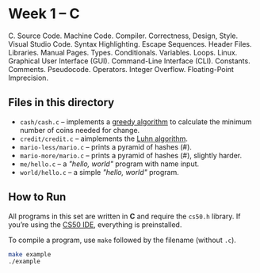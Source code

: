 # Week 1 – C

C. Source Code. Machine Code. Compiler. Correctness, Design, Style. Visual Studio Code. Syntax Highlighting. Escape Sequences. Header Files. Libraries. Manual Pages. Types. Conditionals. Variables. Loops. Linux. Graphical User Interface (GUI). Command-Line Interface (CLI). Constants. Comments. Pseudocode. Operators. Integer Overflow. Floating-Point Imprecision.

## Files in this directory

- `cash/cash.c` – implements a [greedy algorithm](https://en.wikipedia.org/wiki/Greedy_algorithm) to calculate the minimum number of coins needed for change.
- `credit/credit.c` – aimplements the [Luhn algorithm](https://en.wikipedia.org/wiki/Luhn_algorithm).
- `mario-less/mario.c` – prints a pyramid of hashes (#).
- `mario-more/mario.c` – prints a pyramid of hashes (#), slightly harder.
- `me/hello.c` – a *"hello, world"* program with name input.
- `world/hello.c` – a simple *"hello, world"* program.

## How to Run

All programs in this set are written in **C** and require the `cs50.h` library. If you’re using the [CS50 IDE](https://cs50.dev/), everything is preinstalled.

To compile a program, use `make` followed by the filename (without `.c`). 

```bash
make example
./example
